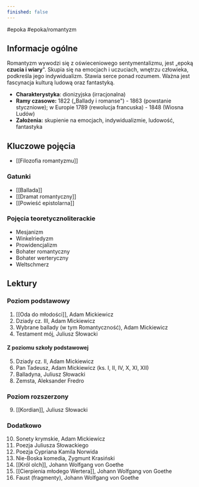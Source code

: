 ```yaml
---
finished: false
---
```

#epoka #epoka/romantyzm
## Informacje ogólne
Romantyzm wywodzi się z oświeceniowego sentymentalizmu, jest „epoką **czucia i wiary**". Skupia się na emocjach i uczuciach, wnętrzu człowieka, podkreśla jego indywidualizm. Stawia serce ponad rozumem. Ważna jest fascynacja kulturą ludową oraz fantastyką. 
- **Charakterystyka**: dionizyjska (irracjonalna)
- **Ramy czasowe:** 1822 („Ballady i romanse") - 1863 (powstanie styczniowe); w Europie 1789 (rewolucja francuska) - 1848 (Wiosna Ludów)
- **Założenia:** skupienie na emocjach, indywidualizmie, ludowość, fantastyka
## Kluczowe pojęcia
- [[Filozofia romantyzmu]]
### Gatunki
- [[Ballada]]
- [[Dramat romantyczny]]
- [[Powieść epistolarna]]
### Pojęcia teoretycznoliterackie
- Mesjanizm
- Winkelriedyzm
- Prowidencjalizm
- Bohater romantyczny
- Bohater werteryczny
- Weltschmerz
## Lektury

### Poziom podstawowy
1. [[Oda do młodości]], Adam Mickiewicz
2. Dziady cz. III, Adam Mickiewicz
3. Wybrane ballady (w tym Romantyczność), Adam Mickiewicz
4. Testament mój, Juliusz Słowacki
#### Z poziomu szkoły podstawowej
5. Dziady cz. II, Adam Mickiewicz
6. Pan Tadeusz, Adam Mickiewicz (ks. I, II, IV, X, XI, XII)
7. Balladyna, Juliusz Słowacki
8. Zemsta, Aleksander Fredro

### Poziom rozszerzony
9. [[Kordian]], Juliusz Słowacki

### Dodatkowo
10. Sonety krymskie, Adam Mickiewicz
11. Poezja Juliusza Słowackiego
12. Poezja Cypriana Kamila Norwida
13. Nie-Boska komedia, Zygmunt Krasiński
14. [[Król olch]], Johann Wolfgang von Goethe
15. [[Cierpienia młodego Wertera]], Johann Wolfgang von Goethe
16. Faust (fragmenty), Johann Wolfgang von Goethe